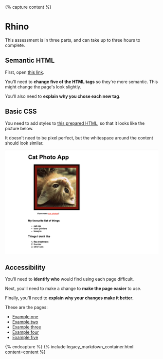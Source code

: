 {% capture content %}
# Rhino

This assessment is in three parts, and can take up to three hours to complete.

## Semantic HTML

First, open [this link][rhino-semantic-html-page].

You'll need to **change five of the HTML tags** so they're more semantic. This might change the page's look slightly.

You'll also need to **explain why you chose each new tag**.

[rhino-semantic-html-page]: https://codepen.io/kjdchapman/pen/zXzQYw

## Basic CSS

You need to add styles to [this prepared HTML][rhino-unstyled-html-page], so that it looks like the picture below.

It doesn't need to be pixel perfect, but the whitespace around the content should look similar.

![How the webpage should look](resources/rhino-expected-styles.png)

[rhino-unstyled-html-page]: https://codepen.io/kjdchapman/pen/mgwYKZ

## Accessibility

You'll need to **identify who** would find using each page difficult.

Next, you'll need to make a change to **make the page easier** to use.

Finally, you'll need to **explain why your changes make it better**.

These are the pages:

* [Example one][rhino-big-button]
* [Example two][rhino-delivery-healthchecks]
* [Example three][rhino-control-panel]
* [Example four][rhino-click-heres]
* [Example five][rhino-favourite-number]

[rhino-big-button]: https://codepen.io/anon/pen/YbQyEL
[rhino-delivery-healthchecks]: https://codepen.io/anon/pen/WBOQXV
[rhino-control-panel]: https://codepen.io/anon/pen/xNrZbW
[rhino-click-heres]: https://codepen.io/anon/pen/WBOQLb
[rhino-favourite-number]: https://codepen.io/anon/pen/YbQwbP
{% endcapture %}
{% include legacy_markdown_container.html content=content %}
